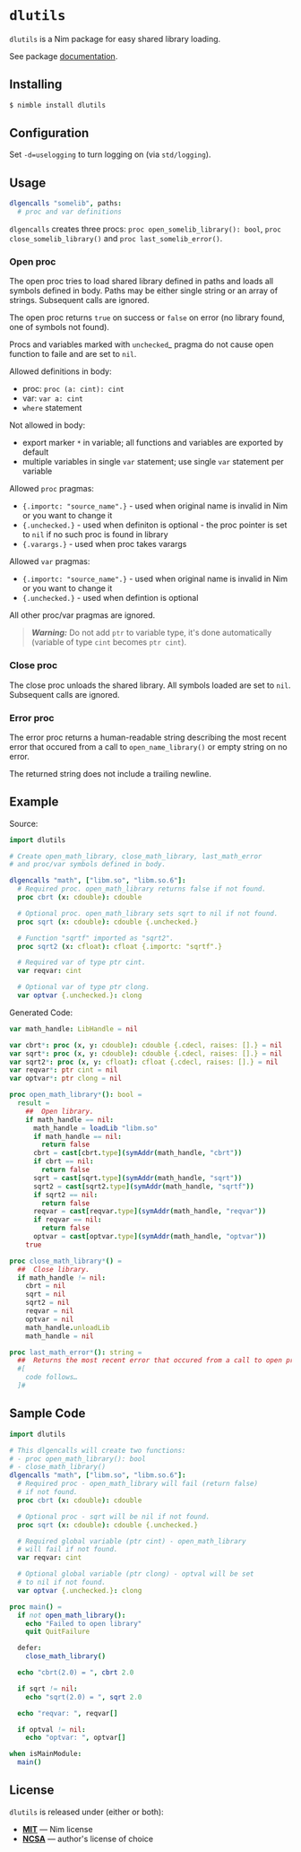 # `dlutils`

`dlutils` is a Nim package for easy shared library loading.

See package [documentation](https://amnr.github.io/dlutils/).

## Installing

```sh
$ nimble install dlutils
```

## Configuration

Set `-d=uselogging` to turn logging on (via `std/logging`).

## Usage

```nim
dlgencalls "somelib", paths:
  # proc and var definitions
```

`dlgencalls` creates three procs: `proc open_somelib_library(): bool`,
`proc close_somelib_library()` and `proc last_somelib_error()`.

### Open proc

The open proc tries to load shared library defined in paths and loads
all symbols defined in body. Paths may be either single string or an array
of strings. Subsequent calls are ignored.

The open proc returns `true` on success or `false` on error (no library
found, one of symbols not found).

Procs and variables marked with `unchecked`_ pragma do not cause
open function to faile and are set to `nil`.

Allowed definitions in body:
- proc: `proc (a: cint): cint`
- var: `var a: cint`
- `where` statement

Not allowed in body:
- export marker `*` in variable; all functions and variables are exported
  by default
- multiple variables in single `var` statement; use single `var` statement
  per variable

Allowed `proc` pragmas:
- `{.importc: "source_name".}` - used when original name is invalid in Nim
                                 or you want to change it
- `{.unchecked.}` - used when definiton is optional - the proc pointer
                    is set to `nil` if no such proc is found in library
- `{.varargs.}` - used when proc takes varargs

Allowed `var` pragmas:
- `{.importc: "source_name".}` - used when original name is invalid in Nim
                                 or you want to change it
- `{.unchecked.}` - used when defintion is optional

All other proc/var pragmas are ignored.

> **_Warning:_**
  Do not add `ptr` to variable type, it's done automatically (variable
  of type `cint` becomes `ptr cint`).

### Close proc

The close proc unloads the shared library. All symbols loaded are set
to `nil`. Subsequent calls are ignored.

### Error proc

The error proc returns a human-readable string describing the most recent
error that occured from a call to `open_name_library()` or empty string on
no error.

The returned string does not include a trailing newline.

## Example

Source:

```nim
import dlutils

# Create open_math_library, close_math_library, last_math_error
# and proc/var symbols defined in body.

dlgencalls "math", ["libm.so", "libm.so.6"]:
  # Required proc. open_math_library returns false if not found.
  proc cbrt (x: cdouble): cdouble

  # Optional proc. open_math_library sets sqrt to nil if not found.
  proc sqrt (x: cdouble): cdouble {.unchecked.}

  # Function "sqrtf" imported as "sqrt2".
  proc sqrt2 (x: cfloat): cfloat {.importc: "sqrtf".}

  # Required var of type ptr cint.
  var reqvar: cint

  # Optional var of type ptr clong.
  var optvar {.unchecked.}: clong
```

Generated Code:

```nim
var math_handle: LibHandle = nil

var cbrt*: proc (x, y: cdouble): cdouble {.cdecl, raises: [].} = nil
var sqrt*: proc (x, y: cdouble): cdouble {.cdecl, raises: [].} = nil
var sqrt2*: proc (x, y: cfloat): cfloat {.cdecl, raises: [].} = nil
var reqvar*: ptr cint = nil
var optvar*: ptr clong = nil

proc open_math_library*(): bool =
  result =
    ##  Open library.
    if math_handle == nil:
      math_handle = loadLib "libm.so"
      if math_handle == nil:
        return false
      cbrt = cast[cbrt.type](symAddr(math_handle, "cbrt"))
      if cbrt == nil:
        return false
      sqrt = cast[sqrt.type](symAddr(math_handle, "sqrt"))
      sqrt2 = cast[sqrt2.type](symAddr(math_handle, "sqrtf"))
      if sqrt2 == nil:
        return false
      reqvar = cast[reqvar.type](symAddr(math_handle, "reqvar"))
      if reqvar == nil:
        return false
      optvar = cast[optvar.type](symAddr(math_handle, "optvar"))
    true

proc close_math_library*() =
  ##  Close library.
  if math_handle != nil:
    cbrt = nil
    sqrt = nil
    sqrt2 = nil
    reqvar = nil
    optvar = nil
    math_handle.unloadLib
    math_handle = nil

proc last_math_error*(): string =
  ##  Returns the most recent error that occured from a call to open proc.
  #[
    code follows…
  ]#
```

## Sample Code

```Nim
import dlutils

# This dlgencalls will create two functions:
# - proc open_math_library(): bool
# - close_math_library()
dlgencalls "math", ["libm.so", "libm.so.6"]:
  # Required proc - open_math_library will fail (return false)
  # if not found.
  proc cbrt (x: cdouble): cdouble

  # Optional proc - sqrt will be nil if not found.
  proc sqrt (x: cdouble): cdouble {.unchecked.}

  # Required global variable (ptr cint) - open_math_library
  # will fail if not found.
  var reqvar: cint

  # Optional global variable (ptr clong) - optval will be set
  # to nil if not found.
  var optvar {.unchecked.}: clong

proc main() =
  if not open_math_library():
    echo "Failed to open library"
    quit QuitFailure

  defer:
    close_math_library()

  echo "cbrt(2.0) = ", cbrt 2.0

  if sqrt != nil:
    echo "sqrt(2.0) = ", sqrt 2.0

  echo "reqvar: ", reqvar[]

  if optval != nil:
    echo "optvar: ", optvar[]

when isMainModule:
  main()
```

## License

`dlutils` is released under (either or both):

- [**MIT**](LICENSE-MIT.txt) &mdash; Nim license
- [**NCSA**](LICENSE-NCSA.txt) &mdash; author's license of choice

[//]: # (vim: set sts=4 et sw=4)
